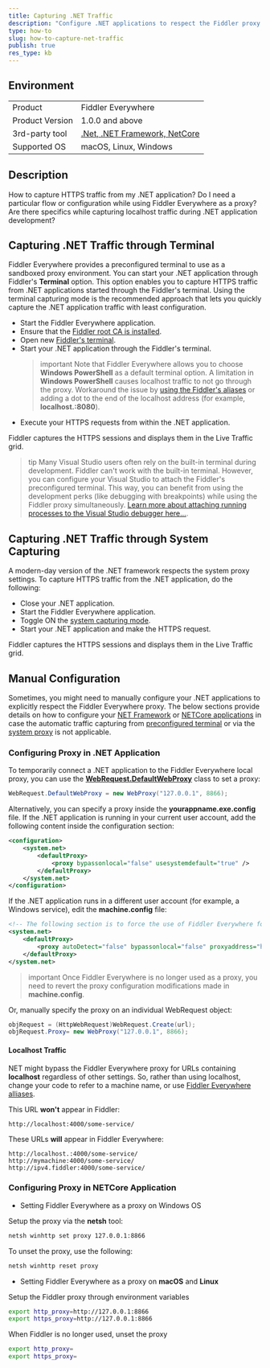 ```yaml
---
title: Capturing .NET Traffic
description: "Configure .NET applications to respect the Fiddler proxy and capture their HTTPS traffic."
type: how-to
slug: how-to-capture-net-traffic
publish: true
res_type: kb
---
```


## Environment

|   |   |
|---|---|
| Product   |  Fiddler Everywhere  |
| Product Version | 1.0.0 and above  |
| 3rd-party tool | [.Net, .NET Framework, NetCore](https://dotnet.microsoft.com/en-us/learn/dotnet/what-is-dotnet) |
| Supported OS | macOS, Linux, Windows |

## Description

How to capture HTTPS traffic from my .NET application? Do I need a particular flow or configuration while using Fiddler Everywhere as a proxy? Are there specifics while capturing localhost traffic during .NET application development?

## Capturing .NET Traffic through Terminal

Fiddler Everywhere provides a preconfigured terminal to use as a sandboxed proxy environment. You can start your .NET application through Fiddler's **Terminal** option. This option enables you to capture HTTPS traffic from .NET applications started through the Fiddler's terminal. Using the terminal capturing mode is the recommended approach that lets you quickly capture the .NET application traffic with least configuration.

- Start the Fiddler Everywhere application.
- Ensure that the [Fiddler root CA is installed](slug://trust-certificate).
- Open new [Fiddler's terminal](slug://capture-traffic-get-started#terminal-capturing).
- Start your .NET application through the Fiddler's terminal.
    >important Note that Fiddler Everywhere allows you to choose **Windows PowerShell** as a default terminal option. A limitation in  **Windows PowerShell** causes localhost traffic to not go through the proxy. Workaround the issue by [using the Fiddler's aliases](slug://how-to-capture-localhost-traffic#using-aliases) or adding a dot to the end of the localhost address (for example, **localhost.:8080**).
- Execute your HTTPS requests from within the .NET application.

Fiddler captures the HTTPS sessions and displays them in the Live Traffic grid. 

>tip Many Visual Studio users often rely on the built-in terminal during development. Fiddler can't work with the built-in terminal. However, you can configure your Visual Studio to attach the Fiddler's preconfigured terminal. This way, you can benefit from using the development perks (like debugging with breakpoints) while using the Fiddler proxy simultaneously. [Learn more about attaching running processes to the Visual Studio debugger here...](https://learn.microsoft.com/en-us/visualstudio/debugger/attach-to-running-processes-with-the-visual-studio-debugger?view=vs-2022).


## Capturing .NET Traffic through System Capturing

A modern-day version of the .NET framework respects the system proxy settings. To capture HTTPS traffic from the .NET application, do the following:

- Close your .NET application.
- Start the Fiddler Everywhere application.
- Toggle ON the [system capturing mode](slug://capture-traffic-get-started#system-capturing).
- Start your .NET application and make the HTTPS request.

Fiddler captures the HTTPS sessions and displays them in the Live Traffic grid.

## Manual Configuration

Sometimes, you might need to manually configure your .NET applications to explicitly respect the Fiddler Everywhere proxy. The below sections provide details on how to configure your [NET Framework](#configuring-proxy-in-net-application) or [NETCore applications](#configuring-proxy-in-netcore-application) in case the automatic traffic capturing from [preconfigured terminal](#capturing-net-traffic-through-terminal) or via the [system proxy](#capturing-net-traffic-through-system-capturing) is not applicable.

### Configuring Proxy in .NET Application

To temporarily connect a .NET application to the Fiddler Everywhere local proxy, you can use the [**WebRequest.DefaultWebProxy**](https://learn.microsoft.com/en-us/dotnet/api/system.net.webrequest.defaultwebproxy?view=net-8.0) class to set a proxy:

```c#
WebRequest.DefaultWebProxy = new WebProxy("127.0.0.1", 8866);
```

Alternatively, you can specify a proxy inside the **yourappname.exe.config** file. If the .NET application is running in your current user account, add the following content inside the configuration section:

```xml
<configuration>
    <system.net>
        <defaultProxy>
            <proxy bypassonlocal="false" usesystemdefault="true" />
        </defaultProxy>
    </system.net>
</configuration>
```

If the .NET application runs in a different user account (for example, a Windows service), edit the **machine.config** file:
```xml
<!-- The following section is to force the use of Fiddler Everywhere for all applications, including those running in service accounts -->  
<system.net>
    <defaultProxy>
        <proxy autoDetect="false" bypassonlocal="false" proxyaddress="http://127.0.0.1:8866" usesystemdefault="false" />
    </defaultProxy>
</system.net>
```
>important Once Fiddler Everywhere is no longer used as a proxy, you need to revert the proxy configuration modifications made in **machine.config**.

Or, manually specify the proxy on an individual WebRequest object:
```c#
objRequest = (HttpWebRequest)WebRequest.Create(url);
objRequest.Proxy= new WebProxy("127.0.0.1", 8866);
```

#### Localhost Traffic

NET might bypass the Fiddler Everywhere proxy for URLs containing **localhost** regardless of other settings. So, rather than using localhost, change your code to refer to a machine name, or use [Fiddler Everywhere alliases](slug://how-to-capture-localhost-traffic#using-aliases).

This URL **won't** appear in Fiddler:
```
http://localhost:4000/some-service/
```

These URLs **will** appear in Fiddler Everywhere: 
```
http://localhost.:4000/some-service/
http://mymachine:4000/some-service/
http://ipv4.fiddler:4000/some-service/
```

### Configuring Proxy in NETCore Application

- Setting Fiddler Everywhere as a proxy on Windows OS

Setup the proxy via the **netsh** tool:
```sh
netsh winhttp set proxy 127.0.0.1:8866
```

To unset the proxy, use the following:
```sh
netsh winhttp reset proxy
```

- Setting Fiddler Everywhere as a proxy on **macOS** and **Linux**

Setup the Fiddler proxy through environment variables
```sh
export http_proxy=http://127.0.0.1:8866
export https_proxy=http://127.0.0.1:8866
```

When Fiddler is no longer used, unset the proxy
```sh
export http_proxy=
export https_proxy=
```

